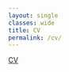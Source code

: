 ```yaml
---
layout: single
classes: wide
title: CV
permalink: /cv/
---
```

<a href="../files/ddyalCV.pdf" target="_blank">CV</a>
